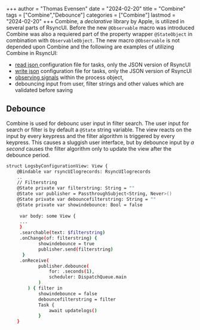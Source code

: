 +++
author = "Thomas Evensen"
date = "2024-02-20"
title =  "Combine"
tags = ["Combine","Debounce"]
categories = ["Combine"]
lastmod = "2024-02-20"
+++
Combine, a *declarative* library by Apple, is utilized in several parts of RsyncUI. Before the new `@Observable` macro was introduced Combine was also a requiered part of the property wrapper `@StateObject` in combination with `ObservableObject`. The new macro `@Observable` is not depended upon Combine and the following are examples of utilizing Combine in RsyncUI:

- [read json ](https://github.com/rsyncOSX/RsyncUI/blob/main/RsyncUI/Model/Storage/ReadConfigurationJSON.swift) configuration file for tasks, only the JSON version of RsyncUI
- [write json](https://github.com/rsyncOSX/RsyncUI/blob/main/RsyncUI/Model/Storage/WriteConfigurationJSON.swift) configuration file for tasks, only the JSON version of RsyncUI
- [observing signals](https://github.com/rsyncOSX/RsyncUI/blob/main/RsyncUI/Model/Process/Main/Async/RsyncProcessAsync.swift) within the process object,
- debouncing input from user, filter strings and other values which are validated before saving

## Debounce

Combine is used for debounc user input in filter search. The user input for search or filter is by default a `@State` string variable. The view reacts on the input by every keypress and the filter algorithm is triggered by every keypress. This causes a sluggish user interface, but by debounce input by *a second* causes the filter algorithm only to update the view after the debounce period.

```bash
struct LogsbyConfigurationView: View {
    @Bindable var rsyncUIlogrecords: RsyncUIlogrecords
    ..
    // Filterstring
    @State private var filterstring: String = ""
    @State var publisher = PassthroughSubject<String, Never>()
    @State private var debouncefilterstring: String = ""
    @State private var showindebounce: Bool = false
    
     var body: some View {
     ...
     }
     .searchable(text: $filterstring)
     .onChange(of: filterstring) {
            showindebounce = true
            publisher.send(filterstring)
      }
     .onReceive(
            publisher.debounce(
                for: .seconds(1),
                scheduler: DispatchQueue.main
            )
        ) { filter in
            showindebounce = false
            debouncefilterstring = filter
            Task {
                await updatelogs()
            }
    }
```
